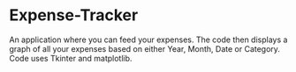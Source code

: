 # Expense-Tracker
An application where you can feed your expenses. The code then displays a graph of all your expenses based on either Year, Month, Date or Category.
Code uses Tkinter and matplotlib.
